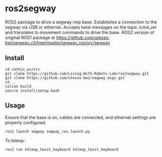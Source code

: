 # ros2segway

ROS2 package to drive a segway rmp base. Establishes a connection to the segway via USB or ethernet. Accepts twist messages on the topic /cmd_vel and translates to movement commands to drive the base.
ROS2 version of original ROS1 package at https://github.com/utexas-bwi/segway_v3/tree/master/segway_ros/src/segway

## Install
```
cd catkin_ws/src
git clone https://github.com/Living-With-Robots-Lab/ros2segway.git
git clone https://github.com/utexas-bwi/segway_msgs.git
cd ..
colcon build
source install/setup.bash
```

## Usage
Ensure that the base is on, cables are connected, and ethernet settings are properly configured.
```
ros2 launch segway segway_ros.launch.py
```

To teleop:
```
ros2 run teleop_twist_keyboard teleop_twist_keyboard
```

